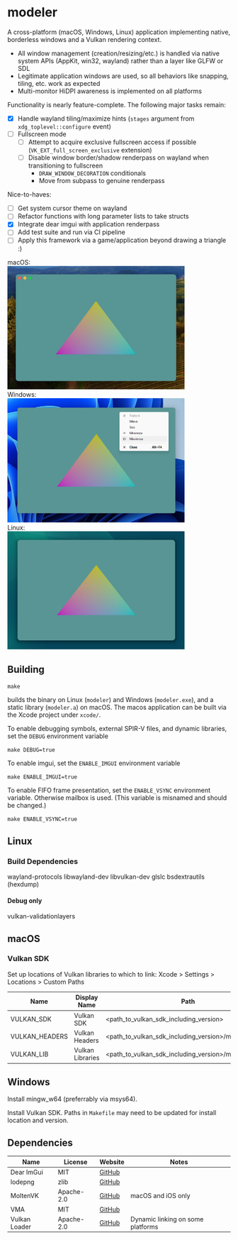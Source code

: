 # modeler

A cross-platform (macOS, Windows, Linux) application implementing native, borderless windows and a Vulkan rendering context.

* All window management (creation/resizing/etc.) is handled via native system APIs (AppKit, win32, wayland) rather than a layer like GLFW or SDL
* Legitimate application windows are used, so all behaviors like snapping, tiling, etc. work as expected
* Multi-monitor HiDPI awareness is implemented on all platforms

Functionality is nearly feature-complete. The following major tasks remain:
- [x] Handle wayland tiling/maximize hints (`stages` argument from `xdg_toplevel::configure` event)
- [ ] Fullscreen mode
	- [ ] Attempt to acquire exclusive fullscreen access if possible (`VK_EXT_full_screen_exclusive` extension)
	- [ ] Disable window border/shadow renderpass on wayland when transitioning to fullscreen
		- `DRAW_WINDOW_DECORATION` conditionals
		- Move from subpass to genuine renderpass

Nice-to-haves:
- [ ] Get system cursor theme on wayland
- [ ] Refactor functions with long parameter lists to take structs
- [x] Integrate dear imgui with application renderpass
- [ ] Add test suite and run via CI pipeline
- [ ] Apply this framework via a game/application beyond drawing a triangle :)

macOS:<br />
<img src="docs/images/window_triangle_macos.png" alt="macOS" width=400 /><br />
Windows:<br />
<img src="docs/images/window_triangle_windows.png" alt="Windows" width=400 /><br />
Linux:<br />
<img src="docs/images/window_triangle_linux.png" alt="Linux" width=400 /><br />

## Building

```shell
make
```
builds the binary on Linux (`modeler`) and Windows (`modeler.exe`), and a static library (`modeler.a`) on macOS. The macos application can be built via the Xcode project under `xcode/`.

To enable debugging symbols, external SPIR-V files, and dynamic libraries, set the `DEBUG` environment variable
```shell
make DEBUG=true
```

To enable imgui, set the `ENABLE_IMGUI` environment variable
```shell
make ENABLE_IMGUI=true
```

To enable FIFO frame presentation, set the `ENABLE_VSYNC` environment variable. Otherwise mailbox is used. (This variable is misnamed and should be changed.)
```shell
make ENABLE_VSYNC=true
```

## Linux

### Build Dependencies
wayland-protocols
libwayland-dev
libvulkan-dev
glslc
bsdextrautils (hexdump)

#### Debug only
vulkan-validationlayers

## macOS

### Vulkan SDK
Set up locations of Vulkan libraries to which to link: Xcode > Settings > Locations > Custom Paths

| Name				| Display Name		| Path													|
|--					|--					|--														|
| VULKAN_SDK		| Vulkan SDK		| <path_to_vulkan_sdk_including_version>				|
| VULKAN_HEADERS	| Vulkan Headers	| <path_to_vulkan_sdk_including_version>/macOS/include	|
| VULKAN_LIB		| Vulkan Libraries	| <path_to_vulkan_sdk_including_version>/macOS/lib		|

## Windows
Install mingw_w64 (preferrably via msys64).

Install Vulkan SDK. Paths in `Makefile` may need to be updated for install location and version.

## Dependencies
| Name			| License		| Website																		| Notes								|
|--				|--				|--																				|--									|
| Dear ImGui	| MIT			| [GitHub](https://github.com/ocornut/imgui)									| 									|
| lodepng		| zlib			| [GitHub](https://github.com/lvandeve/lodepng)									| 									|
| MoltenVK		| Apache-2.0	| [GitHub](https://github.com/KhronosGroup/MoltenVK)							| macOS and iOS only				|
| VMA			| MIT			| [GitHub](https://github.com/GPUOpen-LibrariesAndSDKs/VulkanMemoryAllocator)	| 									|
| Vulkan Loader	| Apache-2.0	| [GitHub](https://github.com/KhronosGroup/Vulkan-Loader)						| Dynamic linking on some platforms	|